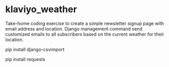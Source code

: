 # klaviyo_weather
Take-home coding exercise to create a simple newsletter signup page with email address and location. Django management command send customized emails to all subscribers based on the current weather for their location.

pip install django-csvimport

pip install requests
